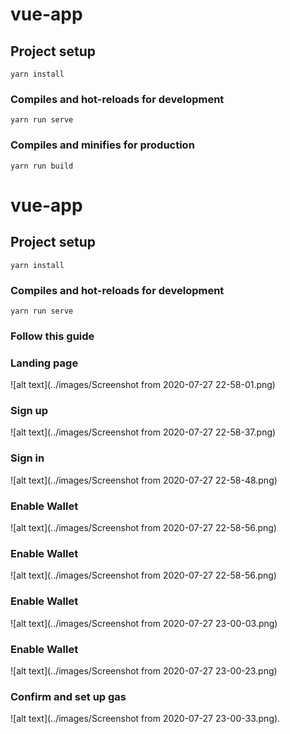 # vue-app

## Project setup
```
yarn install
```

### Compiles and hot-reloads for development
```
yarn run serve
```

### Compiles and minifies for production
```
yarn run build
```

# vue-app

## Project setup
```
yarn install
```

### Compiles and hot-reloads for development
```
yarn run serve
```
### Follow this guide

### Landing page
![alt text](../images/Screenshot from 2020-07-27 22-58-01.png)


### Sign up
![alt text](../images/Screenshot from 2020-07-27 22-58-37.png)

### Sign in
![alt text](../images/Screenshot from 2020-07-27 22-58-48.png)

### Enable Wallet
![alt text](../images/Screenshot from 2020-07-27 22-58-56.png)

### Enable Wallet
![alt text](../images/Screenshot from 2020-07-27 22-58-56.png)


### Enable Wallet
![alt text](../images/Screenshot from 2020-07-27 23-00-03.png)

### Enable Wallet
![alt text](../images/Screenshot from 2020-07-27 23-00-23.png)


### Confirm and set up gas
![alt text](../images/Screenshot from 2020-07-27 23-00-33.png).
